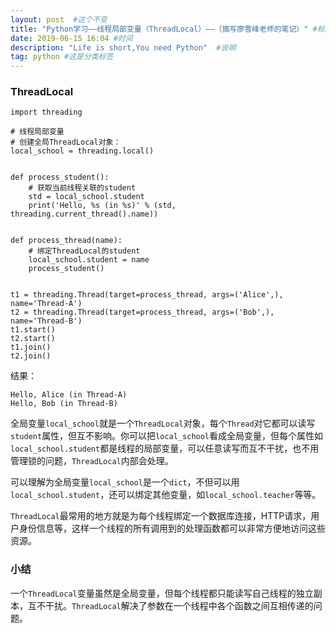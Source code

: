 ```yaml
---
layout: post  #这个不变
title: "Python学习——线程局部变量（ThreadLocal）——（摘写廖雪峰老师的笔记）" #标题
date: 2019-06-15 16:04 #时间
description: "Life is short,You need Python"  #说明
tag: python #这是分类标签
---
```


### ThreadLocal
```
import threading

# 线程局部变量
# 创建全局ThreadLocal对象：
local_school = threading.local()


def process_student():
    # 获取当前线程关联的student
    std = local_school.student
    print('Hello, %s (in %s)' % (std, threading.current_thread().name))


def process_thread(name):
    # 绑定ThreadLocal的student
    local_school.student = name
    process_student()


t1 = threading.Thread(target=process_thread, args=('Alice',), name='Thread-A')
t2 = threading.Thread(target=process_thread, args=('Bob',), name='Thread-B')
t1.start()
t2.start()
t1.join()
t2.join()

```
结果：
```
Hello, Alice (in Thread-A)
Hello, Bob (in Thread-B)
```
全局变量`local_school`就是一个`ThreadLocal`对象，每个`Thread`对它都可以读写`student`属性，但互不影响。你可以把`local_school`看成全局变量，但每个属性如`local_school.student`都是线程的局部变量，可以任意读写而互不干扰，也不用管理锁的问题，`ThreadLocal`内部会处理。

可以理解为全局变量`local_school`是一个`dict`，不但可以用`local_school.student`，还可以绑定其他变量，如`local_school.teacher`等等。

`ThreadLocal`最常用的地方就是为每个线程绑定一个数据库连接，HTTP请求，用户身份信息等，这样一个线程的所有调用到的处理函数都可以非常方便地访问这些资源。

### 小结
一个`ThreadLocal`变量虽然是全局变量，但每个线程都只能读写自己线程的独立副本，互不干扰。`ThreadLocal`解决了参数在一个线程中各个函数之间互相传递的问题。
